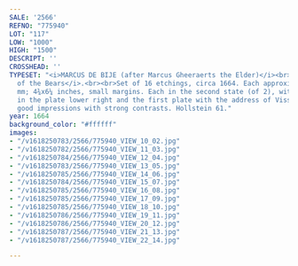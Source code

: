 ```yaml
---
SALE: '2566'
REFNO: "775940"
LOT: "117"
LOW: "1000"
HIGH: "1500"
DESCRIPT: ''
CROSSHEAD: ''
TYPESET: "<i>MARCUS DE BIJE (after Marcus Gheeraerts the Elder)</i><br><i>The Set
  of the Bears</i>.<br><br>Set of 16 etchings, circa 1664. Each approximately 120x154
  mm; 4¾x6¼ inches, small margins. Each in the second state (of 2), with the number
  in the plate lower right and the first plate with the address of Visscher. Very
  good impressions with strong contrasts. Hollstein 61."
year: 1664
background_color: "#ffffff"
images:
- "/v1618250783/2566/775940_VIEW_10_02.jpg"
- "/v1618250782/2566/775940_VIEW_11_03.jpg"
- "/v1618250784/2566/775940_VIEW_12_04.jpg"
- "/v1618250783/2566/775940_VIEW_13_05.jpg"
- "/v1618250785/2566/775940_VIEW_14_06.jpg"
- "/v1618250784/2566/775940_VIEW_15_07.jpg"
- "/v1618250785/2566/775940_VIEW_16_08.jpg"
- "/v1618250785/2566/775940_VIEW_17_09.jpg"
- "/v1618250785/2566/775940_VIEW_18_10.jpg"
- "/v1618250786/2566/775940_VIEW_19_11.jpg"
- "/v1618250786/2566/775940_VIEW_20_12.jpg"
- "/v1618250787/2566/775940_VIEW_21_13.jpg"
- "/v1618250787/2566/775940_VIEW_22_14.jpg"

---
```

